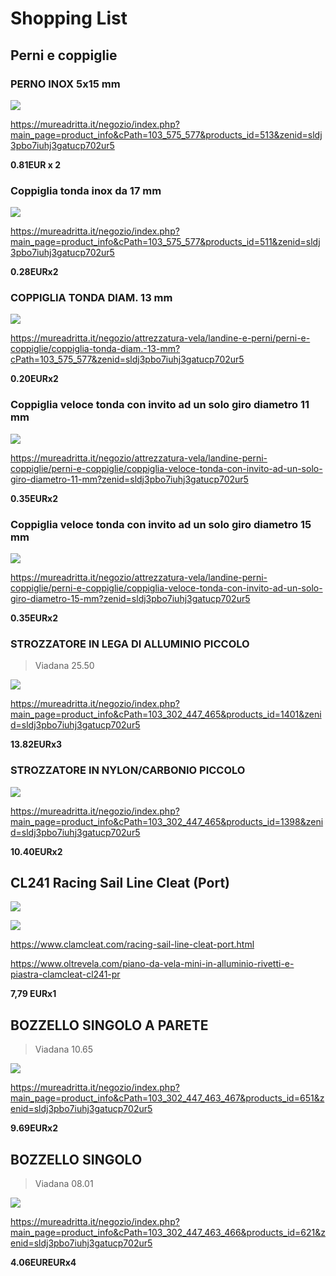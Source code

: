 # Shopping List

## Perni e coppiglie

### PERNO INOX 5x15 mm

![](https://mureadritta.it/negozio/images/perno%205x15.jpg)

https://mureadritta.it/negozio/index.php?main_page=product_info&cPath=103_575_577&products_id=513&zenid=sldj3pbo7iuhj3gatucp702ur5

**0.81EUR x 2**

### Coppiglia tonda inox da 17 mm

![](https://mureadritta.it/negozio/images/coppiglie%20tonde.jpg)

https://mureadritta.it/negozio/index.php?main_page=product_info&cPath=103_575_577&products_id=511&zenid=sldj3pbo7iuhj3gatucp702ur5

**0.28EURx2**

### COPPIGLIA TONDA DIAM. 13 mm

![](https://mureadritta.it/negozio/images/coppiglie%20tonde.jpg)

https://mureadritta.it/negozio/attrezzatura-vela/landine-e-perni/perni-e-coppiglie/coppiglia-tonda-diam.-13-mm?cPath=103_575_577&zenid=sldj3pbo7iuhj3gatucp702ur5

**0.20EURx2**

### Coppiglia veloce tonda con invito ad un solo giro diametro 11 mm

![](https://mureadritta.it/negozio/images/Coppiglia%20ad%20invito.jpg)

https://mureadritta.it/negozio/attrezzatura-vela/landine-perni-coppiglie/perni-e-coppiglie/coppiglia-veloce-tonda-con-invito-ad-un-solo-giro-diametro-11-mm?zenid=sldj3pbo7iuhj3gatucp702ur5

**0.35EURx2**

### Coppiglia veloce tonda con invito ad un solo giro diametro 15 mm

![](https://mureadritta.it/negozio/images/Coppiglia%20ad%20invito.jpg)

https://mureadritta.it/negozio/attrezzatura-vela/landine-perni-coppiglie/perni-e-coppiglie/coppiglia-veloce-tonda-con-invito-ad-un-solo-giro-diametro-15-mm?zenid=sldj3pbo7iuhj3gatucp702ur5

**0.35EURx2**

### STROZZATORE IN LEGA DI ALLUMINIO PICCOLO
>Viadana 25.50

![](https://mureadritta.it/negozio/images/strozzpicc25.50.jpg)

https://mureadritta.it/negozio/index.php?main_page=product_info&cPath=103_302_447_465&products_id=1401&zenid=sldj3pbo7iuhj3gatucp702ur5

**13.82EURx3**

### STROZZATORE IN NYLON/CARBONIO PICCOLO

![](https://mureadritta.it/negozio/images/strozzpicc25.10.jpg)

https://mureadritta.it/negozio/index.php?main_page=product_info&cPath=103_302_447_465&products_id=1398&zenid=sldj3pbo7iuhj3gatucp702ur5

**10.40EURx2**

## CL241 Racing Sail Line Cleat (Port)

![](https://www.clamcleat.com/pub/media/catalog/product/cache/ce938bb9c6a35d216d481fdfb2d29dfc/c/l/cleat-cl241-1200x1200_1.jpg)

![](https://www.clamcleat.com/pub/media/catalog/product/cache/ce938bb9c6a35d216d481fdfb2d29dfc/c/l/cl241-rope-angles-1200x1200_7.jpg)

https://www.clamcleat.com/racing-sail-line-cleat-port.html

https://www.oltrevela.com/piano-da-vela-mini-in-alluminio-rivetti-e-piastra-clamcleat-cl241-pr

**7,79 EURx1**

## BOZZELLO SINGOLO A PARETE
>Viadana 10.65

![](https://mureadritta.it/negozio/images/1065%20parete.jpg)

https://mureadritta.it/negozio/index.php?main_page=product_info&cPath=103_302_447_463_467&products_id=651&zenid=sldj3pbo7iuhj3gatucp702ur5

**9.69EURx2**

## BOZZELLO SINGOLO
>Viadana 08.01

![](https://mureadritta.it/negozio/images/08-01.jpg)

https://mureadritta.it/negozio/index.php?main_page=product_info&cPath=103_302_447_463_466&products_id=621&zenid=sldj3pbo7iuhj3gatucp702ur5

**4.06EUREURx4**
